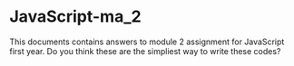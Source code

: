 # JavaScript-ma_2
This documents contains answers to module 2 assignment for JavaScript first year. 
Do you think these are the simpliest way to write these codes?
